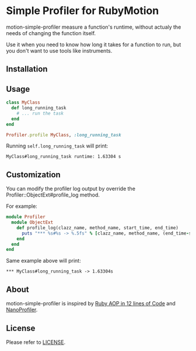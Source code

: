 Simple Profiler for RubyMotion
==============================

motion-simple-profiler measure a function's runtime, without actualy the needs of changing the function itself. 

Use it when you need to know how long it takes for a function to run, but you don't want to use tools like instruments.

## Installation


## Usage

```ruby
class MyClass
  def long_running_task
    # ... run the task
  end
end

Profiler.profile MyClass, :long_running_task 
```

Running `self.long_running_task` will print:

```
MyClass#long_running_task runtime: 1.63304 s
```

## Customization

You can modify the profiler log output by override the Profiler::ObjectExt#profile_log method.

For example:

```ruby
module Profiler
  module ObjectExt
    def profile_log(clazz_name, method_name, start_time, end_time)
      puts "*** %s#%s -> %.5fs" % [clazz_name, method_name, (end_time-start_time).to_f]
    end
  end
end
```

Same example above will print:

```
*** MyClass#long_running_task -> 1.63304s
```

## About

motion-simple-profiler is inspired by [Ruby AOP in 12 lines of Code](http://uberpwn.wordpress.com/2011/03/14/ruby-aop-in-12-lines-of-code/) and [NanoProfiler](https://raw.github.com/tomersh/NanoProfiler).

## License

Please refer to [LICENSE](https://raw.github.com/siuying/motion-simple-profiler/master/LICENSE).